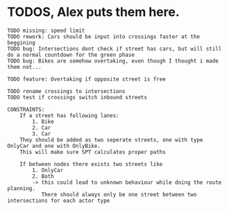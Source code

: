 # TODOS, Alex puts them here.
    TODO missing: speed limit
    TODO rework: Cars should be input into crossings faster at the beggining
    TODO bug: Intersections dont check if street has cars, but will still do a normal countdown for the green phase
    TODO bug: Bikes are somehow overtaking, even though I thought i made them not...

	TODO feature: Overtaking if opposite street is free

	TODO rename crossings to intersections
	TODO test if crossings switch inbound streets

	CONSTRAINTS:
		If a street has following lanes:
			1. Bike
			2. Car
			3. Car
		They should be added as two seperate streets, one with type OnlyCar and one with OnlyBike.
		This will make sure SPT calculates proper paths

		If between nodes there exists two streets like
			1. OnlyCar
			2. Both
			-> this could lead to unknown behaviour while doing the route planning. 
			   There should always only be one street between two intersections for each actor type

